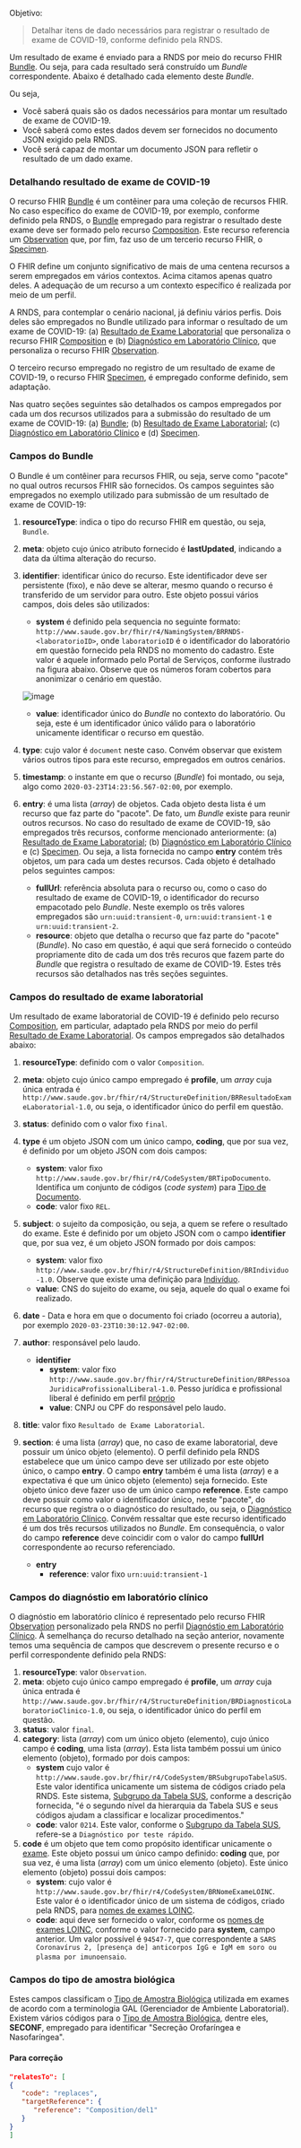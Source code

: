 Objetivo:

> Detalhar itens de dado necessários para registrar o resultado de exame de COVID-19, conforme definido pela RNDS.

Um resultado de exame é enviado para a RNDS por meio do recurso FHIR
[Bundle](https://www.hl7.org/fhir/bundle.html). Ou seja, para cada resultado
será construído um _Bundle_ correspondente. Abaixo é detalhado cada elemento
deste _Bundle_.

Ou seja,

- Você saberá quais são os dados necessários para montar um resultado de exame de COVID-19.
- Você saberá como estes dados devem ser fornecidos no documento JSON exigido pela RNDS.
- Você será capaz de montar um documento JSON para refletir o resultado de um dado exame.

### Detalhando resultado de exame de COVID-19

O recurso FHIR [Bundle](https://www.hl7.org/fhir/bundle.html) é um contêiner para uma coleção de recursos FHIR. No caso específico do exame de COVID-19, por exemplo,
conforme definido pela RNDS, o [Bundle](https://www.hl7.org/fhir/bundle.html) empregado para registrar o resultado deste exame deve ser formado pelo recurso [Composition](https://www.hl7.org/fhir/composition.html). Este recurso referencia um [Observation](https://www.hl7.org/fhir/observation.html) que, por fim,
faz uso de um tercerio recurso FHIR, o [Specimen](https://www.hl7.org/fhir/specimen.html).

O FHIR define um conjunto significativo de mais de uma centena recursos a serem empregados em vários contextos. Acima citamos apenas quatro deles.
A adequação de um recurso a um contexto específico
é realizada por meio de um perfil.

A RNDS, para contemplar o cenário nacional, já definiu vários perfis. Dois deles são empregados no Bundle
utilizado para informar o resultado de um exame de COVID-19: (a) [Resultado de Exame Laboratorial](https://simplifier.net/redenacionaldedadosemsade/brresultadoexamelaboratorial-duplicate-3) que personaliza o recurso FHIR [Composition](https://www.hl7.org/fhir/composition.html) e (b) [Diagnóstico em Laboratório Clínico](https://simplifier.net/RedeNacionaldeDadosemSade/BRDiagnosticoLaboratorioClinico), que personaliza o recurso FHIR [Observation](https://www.hl7.org/fhir/observation.html).

O terceiro recurso empregado no registro de um resultado de exame de COVID-19, o recurso FHIR [Specimen](https://www.hl7.org/fhir/specimen.html), é empregado conforme definido, sem adaptação.

Nas quatro seções seguintes são detalhados os campos empregados por cada um dos recursos utilizados para a submissão do resultado de um exame
de COVID-19: (a) [Bundle](https://www.hl7.org/fhir/bundle.html); (b) [Resultado de Exame Laboratorial](https://simplifier.net/redenacionaldedadosemsade/brresultadoexamelaboratorial-duplicate-3); (c) [Diagnóstico em Laboratório Clínico](https://simplifier.net/RedeNacionaldeDadosemSade/BRDiagnosticoLaboratorioClinico) e (d) [Specimen](https://www.hl7.org/fhir/specimen.html).

### Campos do Bundle

O Bundle é um contêiner para recursos FHIR, ou seja, serve como "pacote" no qual outros recursos FHIR são fornecidos.
Os campos seguintes são empregados no exemplo utilizado para submissão de um resultado de exame de COVID-19:

1. **resourceType**: indica o tipo do recurso FHIR em questão, ou seja, `Bundle`.
1. **meta**: objeto cujo único atributo fornecido é **lastUpdated**, indicando a data da última alteração do recurso.
1. **identifier**: identificar único do recurso. Este identificador deve ser persistente (fixo), e não deve se alterar, mesmo quando o recurso é
   transferido de um servidor para outro. Este objeto possui vários campos, dois deles são utilizados:

   - **system** é definido pela sequencia no seguinte formato: `http://www.saude.gov.br/fhir/r4/NamingSystem/BRRNDS-<laboratorioID>`, onde `laboratorioID` é o identificador do laboratório em questão fornecido pela RNDS no momento do cadastro. Este valor é aquele informado pelo Portal de Serviços, conforme ilustrado na figura abaixo. Observe que os números foram cobertos para anonimizar o cenário em questão.

   ![image](https://user-images.githubusercontent.com/1735792/90821002-9eb30f80-e308-11ea-8636-58645a1fa3c2.png)

   - **value**: identificador único do _Bundle_ no contexto do laboratório. Ou seja, este é um identificador único válido para o laboratório
     unicamente identificar o recurso em questão.

1. **type**: cujo valor é `document` neste caso. Convém observar que existem vários outros tipos para este recurso, empregados em outros cenários.
1. **timestamp**: o instante em que o recurso (_Bundle_) foi montado, ou seja, algo como `2020-03-23T14:23:56.567-02:00`, por exemplo.
1. **entry**: é uma lista (_array_) de objetos. Cada objeto desta lista é um recurso que faz parte do "pacote". De fato,
   um _Bundle_ existe para reunir outros recursos. No caso do resultado de exame de COVID-19, são empregados três recursos, conforme mencionado anteriormente: (a) [Resultado de Exame Laboratorial](https://simplifier.net/redenacionaldedadosemsade/brresultadoexamelaboratorial-duplicate-3); (b) [Diagnóstico em Laboratório Clínico](https://simplifier.net/RedeNacionaldeDadosemSade/BRDiagnosticoLaboratorioClinico) e (c) [Specimen](https://www.hl7.org/fhir/specimen.html). Ou seja, a lista fornecida
   no campo **entry** contém três objetos, um para cada um destes recursos. Cada objeto é detalhado pelos seguintes campos:

   - **fullUrl**: referência absoluta para o recurso ou, como o caso do resultado de exame de COVID-19, o identificador do recurso empacotado pelo _Bundle_. Neste exemplo os três valores empregados são `urn:uuid:transient-0`, `urn:uuid:transient-1` e `urn:uuid:transient-2`.
   - **resource**: objeto que detalha o recurso que faz parte do "pacote" (_Bundle_). No caso em questão, é aqui que será fornecido o conteúdo propriamente dito de cada um dos três recuros que fazem parte do _Bundle_ que registra o resultado de exame de COVID-19. Estes três recursos são detalhados nas três seções seguintes.

### Campos do resultado de exame laboratorial

Um resultado de exame laboratorial de COVID-19 é definido pelo recurso
[Composition](https://www.hl7.org/fhir/composition.html), em particular,
adaptado pela RNDS por meio do perfil
[Resultado de Exame Laboratorial](https://simplifier.net/redenacionaldedadosemsade/brresultadoexamelaboratorial-duplicate-3). Os campos empregados são detalhados abaixo:

1. **resourceType**: definido com o valor `Composition`.
1. **meta**: objeto cujo único campo empregado é **profile**, um _array_ cuja
   única entrada é `http://www.saude.gov.br/fhir/r4/StructureDefinition/BRResultadoExameLaboratorial-1.0`, ou seja, o identificador único do perfil
   em questão.
1. **status**: definido com o valor fixo `final`.
1. **type** é um objeto JSON com um único campo, **coding**, que por sua vez, é definido por um objeto JSON com dois campos:
   - **system**: valor fixo `http://www.saude.gov.br/fhir/r4/CodeSystem/BRTipoDocumento`. Identifica um conjunto de códigos (_code system_) para [Tipo de Documento](https://simplifier.net/redenacionaldedadosemsade/brtipodocumento).
   - **code**: valor fixo `REL`.
1. **subject**: o sujeito da composição, ou seja, a quem se refere o resultado do exame. Este é definido por um objeto JSON com o campo **identifier** que, por sua
   vez, é um objeto JSON formado por dois campos:
   - **system**: valor fixo `http://www.saude.gov.br/fhir/r4/StructureDefinition/BRIndividuo-1.0`. Observe que existe uma definição para [Indivíduo](https://simplifier.net/RedeNacionaldeDadosemSade/BRIndividuo).
   - **value**: CNS do sujeito do exame, ou seja, aquele do qual o exame foi realizado.
1. **date** - Data e hora em que o documento foi criado (ocorreu a autoria), por exemplo `2020-03-23T10:30:12.947-02:00`.

1. **author**: responsável pelo laudo.
   - **identifier**
     - **system**: valor fixo `http://www.saude.gov.br/fhir/r4/StructureDefinition/BRPessoaJuridicaProfissionalLiberal-1.0`. Pesso jurídica e profissional liberal é definido em perfil [próprio](https://simplifier.net/redenacionaldedadosemsade/brpessoajuridicaprofissionalliberal)
     - **value**: CNPJ ou CPF do responsável pelo laudo.
1. **title**: valor fixo `Resultado de Exame Laboratorial`.
1. **section**: é uma lista (_array_) que, no caso de exame laboratorial, deve possuir um único objeto (elemento). O perfil definido pela RNDS estabelece que um único campo deve ser utilizado por este objeto único, o campo **entry**. O campo **entry** também
   é uma lista (_array_) e a expectativa é que um único objeto (elemento) seja fornecido. Este objeto único deve fazer uso de um único campo **reference**. Este campo deve
   possuir como valor o identificador único, neste "pacote", do recurso que registra o
   o diagnóstico do resultado, ou seja, o [Diagnóstico em Laboratório Clínico](https://simplifier.net/RedeNacionaldeDadosemSade/BRDiagnosticoLaboratorioClinico). Convém ressaltar que este recurso identificado é um dos três recursos utilizados no _Bundle_. Em consequência, o valor do campo **reference** deve coincidir com o valor do campo **fullUrl** correspondente ao recurso referenciado.
   - **entry**
     - **reference**: valor fixo `urn:uuid:transient-1`

### Campos do diagnóstio em laboratório clínico

O diagnóstio em laboratório clínico é representado pelo recurso FHIR [Observation](https://www.hl7.org/fhir/observation.html) personalizado
pela RNDS no perfil [Diagnóstio em Laboratório Clínico](https://simplifier.net/RedeNacionaldeDadosemSade/BRDiagnosticoLaboratorioClinico). À semelhança do recurso detalhado na seção anterior, novamente temos uma sequência de campos que descrevem o presente recurso e o perfil correspondente definido pela RNDS:

1. **resourceType**: valor `Observation`.
1. **meta**: objeto cujo único campo empregado é **profile**, um _array_ cuja
   única entrada é `http://www.saude.gov.br/fhir/r4/StructureDefinition/BRDiagnosticoLaboratorioClinico-1.0`, ou seja, o identificador único do perfil
   em questão.
1. **status**: valor `final`.
1. **category**: lista (_array_) com um único objeto (elemento), cujo único campo
   é **coding**, uma lista (_array_). Esta lista também possui um único elemento (objeto), formado por dois campos:
   - **system** cujo valor é `http://www.saude.gov.br/fhir/r4/CodeSystem/BRSubgrupoTabelaSUS`. Este valor identifica unicamente um sistema de códigos criado pela RNDS. Este sistema, [Subgrupo da Tabela SUS](https://simplifier.net/redenacionaldedadosemsade/brsubgrupotabelasus), conforme a descrição fornecida, "é o segundo nível da hierarquia da Tabela SUS e seus códigos ajudam a classificar e localizar procedimentos."
   - **code**: valor `0214`. Este valor, conforme o [Subgrupo da Tabela SUS](https://simplifier.net/redenacionaldedadosemsade/brsubgrupotabelasus), refere-se a `Diagnóstico por teste rápido`.
1. **code** é um objeto que tem como propósito identificar unicamente o [exame](https://simplifier.net/RedeNacionaldeDadosemSade/BRNomeExame-1.0). Este objeto possui um único campo definido: **coding** que, por sua vez, é uma lista (_array_) com um único elemento (objeto). Este único elemento (objeto) possui dois campos:
   - **system**: cujo valor é `http://www.saude.gov.br/fhir/r4/CodeSystem/BRNomeExameLOINC`. Este valor é o identificador único de um sistema de códigos, criado pela RNDS, para [nomes de exames LOINC](https://simplifier.net/RedeNacionaldeDadosemSade/BRNomeExameCOVID19LOINC).
   - **code**: aqui deve ser fornecido o valor, conforme os [nomes de exames LOINC](https://simplifier.net/RedeNacionaldeDadosemSade/BRNomeExameCOVID19LOINC), conforme o valor fornecido para **system**, campo anterior. Um valor possível é `94547-7`, que correspondente a `SARS Coronavírus 2, [presença de] anticorpos IgG e IgM em soro ou plasma por imunoensaio`.

### Campos do tipo de amostra biológica

Estes campos classificam o [Tipo de Amostra Biológica](https://simplifier.net/redenacionaldedadosemsade/brtipoamostragal) utilizada em exames de acordo com a terminologia GAL (Gerenciador de Ambiente Laboratorial). Existem vários códigos para o [Tipo de Amostra Biológica](https://simplifier.net/redenacionaldedadosemsade/brtipoamostragal), dentre eles, **SECONF**, empregado para identificar "Secreção Orofaríngea e Nasofaríngea".

#### Para correção

```json
"relatesTo": [
{
   "code": "replaces",
   "targetReference": {
      "reference": "Composition/del1"
   }
}
]
```
